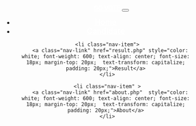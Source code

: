 <!DOCTYPE html>
<html lang="en">
<head>
  <meta charset="UTF-8">
  <meta name="viewport" content="width=device-width, initial-scale=1.0">
  <title></title>
   <!-- Required meta tags -->
 <meta charset="utf-8">
 <meta name="viewport" content="width=device-width, initial-scale=1, shrink-to-fit=no">

 <link href="https://fonts.googleapis.com/css2?family=Poppins&display=swap" rel="stylesheet">


 <!-- Bootstrap CSS -->
 <link rel="stylesheet" href="css/bootstrap.min.css">
 <link rel="stylesheet" href="css/style.css">
 <link rel="stylesheet" href="https://stackpath.bootstrapcdn.com/font-awesome/4.7.0/css/font-awesome.min.css">
 
</head>
<body>
<div class="container-fluid" id="cont-3">
<header id="nav-bar">
<nav class="navbar navbar-expand-lg navbar-light bg-dark">
 <a class="navbar-brand" href=index.html  style="color: white; font-weight: 600; margin-top: 15px;">GO VOTE</a>
 <button class="navbar-toggler" type="button" data-toggle="collapse" data-target="#navbarNav" aria-controls="navbarNav" aria-expanded="false" aria-label="Toggle navigation">
   <span class="navbar-toggler-icon" style="color: white;"></span>
 </button>
 <div class="collapse navbar-collapse" id="navbarNav">
   <ul class="navbar-nav ml-auto animate_animated animate_bounceInDown" style="padding-right: 50px;">
     <li class="nav-item" >
       <a class="nav-link" href="index.html" style="color:white; font-weight: 600; text-align: center; font-size: 18px; margin-top: 20px;  text-transform: capitalize; padding: 20px;">Home</a>
     </li>
     <li class="nav-item" >
       <a class="nav-link" href="year.php"  style="color: white; font-weight: 600; text-align: center; font-size: 18px; margin-top: 20px;  text-transform: capitalize; padding: 20px;">Candidate</a>
     </li>
   
     <li class="nav-item">
       <a class="nav-link" href="result.php" style="color: white; font-weight: 600; text-align: center; font-size: 18px; margin-top: 20px;  text-transform: capitalize; padding: 20px;">Result</a>
     </li>
   
     <li class="nav-item" >
       <a class="nav-link" href="about.php"  style="color: white; font-weight: 600; text-align: center; font-size: 18px; margin-top: 20px;  text-transform: capitalize; padding: 20px;">About</a>
     </li>
   
   </ul>
 </div>
</nav>
</header>
<script src="js/jquery-3.2.1.slim.min.js"></script>
    <script src="js/popper.min.js"></script>    
    <script src="js/bootstrap.min.js"></script>  
</body>
</html>
